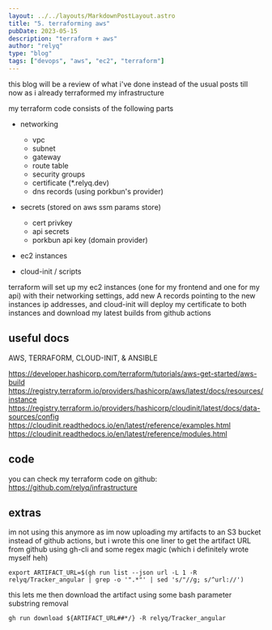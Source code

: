 ```yaml
---
layout: ../../layouts/MarkdownPostLayout.astro
title: "5. terraforming aws"
pubDate: 2023-05-15
description: "terraform + aws"
author: "relyq"
type: "blog"
tags: ["devops", "aws", "ec2", "terraform"]
---
```


this blog will be a review of what i've done instead of the usual posts till now as i already terraformed my infrastructure

my terraform code consists of the following parts

- networking

  - vpc
  - subnet
  - gateway
  - route table
  - security groups
  - certificate (\*.relyq.dev)
  - dns records (using porkbun's provider)

- secrets (stored on aws ssm params store)

  - cert privkey
  - api secrets
  - porkbun api key (domain provider)

- ec2 instances

- cloud-init / scripts

terraform will set up my ec2 instances (one for my frontend and one for my api) with their networking settings, add new A records pointing to the new instances ip addresses, and cloud-init will deploy my certificate to both instances and download my latest builds from github actions

## useful docs

AWS, TERRAFORM, CLOUD-INIT, & ANSIBLE

https://developer.hashicorp.com/terraform/tutorials/aws-get-started/aws-build \
https://registry.terraform.io/providers/hashicorp/aws/latest/docs/resources/instance \
https://registry.terraform.io/providers/hashicorp/cloudinit/latest/docs/data-sources/config \
https://cloudinit.readthedocs.io/en/latest/reference/examples.html \
https://cloudinit.readthedocs.io/en/latest/reference/modules.html

## code

you can check my terraform code on github: https://github.com/relyq/infrastructure

## extras

im not using this anymore as im now uploading my artifacts to an S3 bucket instead of github actions, but i wrote this one liner to get the artifact URL from github using gh-cli and some regex magic (which i definitely wrote myself heh)

`export ARTIFACT_URL=$(gh run list --json url -L 1 -R relyq/Tracker_angular | grep -o '".*"' | sed 's/"//g; s/^url://')`

this lets me then download the artifact using some bash parameter substring removal

`gh run download ${ARTIFACT_URL##*/} -R relyq/Tracker_angular`
